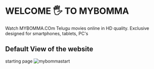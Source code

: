 # WELCOME 🖐 TO MYBOMMA
Watch MYBOMMA.COm Telugu movies online in HD quality.
Exclusive designed for smartphones, tablets, PC's

## Default View of the website
starting page
![mybommastart](https://github.com/BABABITTU/MYBOMMA/assets/159635685/245632b0-169a-453a-af3a-a16e4ca7deb1)


